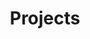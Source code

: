 ---
title: Projects
description: Posts about projects I've worked on. Note that this is a non-exhaustive list as I don't always write a blog post about my projects. Check my GitHub for more projects.
---